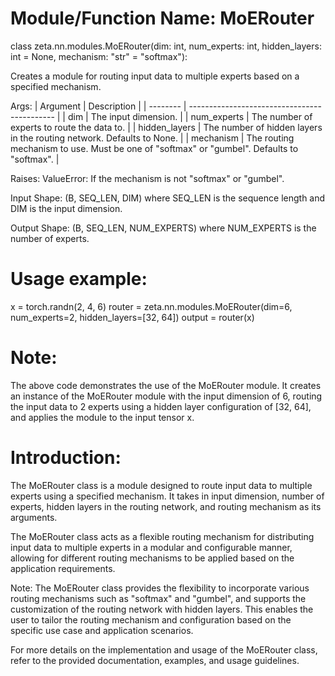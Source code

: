 # Module/Function Name: MoERouter
    
class zeta.nn.modules.MoERouter(dim: int, num_experts: int, hidden_layers: int = None, mechanism: "str" = "softmax"):

Creates a module for routing input data to multiple experts based on a specified mechanism.

Args:
| Argument | Description                                  |
| -------- | -------------------------------------------- |
| dim      | The input dimension.                         |
| num_experts | The number of experts to route the data to. |
| hidden_layers | The number of hidden layers in the routing network. Defaults to None. |
| mechanism | The routing mechanism to use. Must be one of "softmax" or "gumbel". Defaults to "softmax". |

Raises:
ValueError: If the mechanism is not "softmax" or "gumbel".

Input Shape:
(B, SEQ_LEN, DIM) where SEQ_LEN is the sequence length and DIM is the input dimension.

Output Shape:
(B, SEQ_LEN, NUM_EXPERTS) where NUM_EXPERTS is the number of experts.

# Usage example:

x = torch.randn(2, 4, 6)
router = zeta.nn.modules.MoERouter(dim=6, num_experts=2, hidden_layers=[32, 64])
output = router(x)

# Note:
The above code demonstrates the use of the MoERouter module. It creates an instance of the MoERouter module with the input dimension of 6, routing the input data to 2 experts using a hidden layer configuration of [32, 64], and applies the module to the input tensor x.


# Introduction:
The MoERouter class is a module designed to route input data to multiple experts using a specified mechanism. It takes in input dimension, number of experts, hidden layers in the routing network, and routing mechanism as its arguments.

The MoERouter class acts as a flexible routing mechanism for distributing input data to multiple experts in a modular and configurable manner, allowing for different routing mechanisms to be applied based on the application requirements.

Note: The MoERouter class provides the flexibility to incorporate various routing mechanisms such as "softmax" and "gumbel", and supports the customization of the routing network with hidden layers. This enables the user to tailor the routing mechanism and configuration based on the specific use case and application scenarios.

For more details on the implementation and usage of the MoERouter class, refer to the provided documentation, examples, and usage guidelines.
